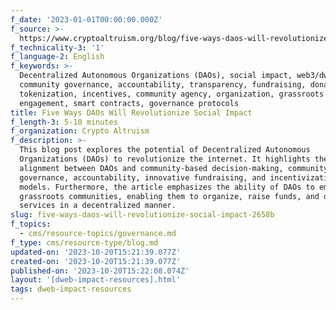 ```yaml
---
f_date: '2023-01-01T00:00:00.000Z'
f_source: >-
  https://www.cryptoaltruism.org/blog/five-ways-daos-will-revolutionize-social-impact
f_technicality-3: '1'
f_language-2: English
f_keywords: >-
  Decentralized Autonomous Organizations (DAOs), social impact, web3/dweb,
  community governance, accountability, transparency, fundraising, donations,
  tokenization, incentives, community agency, organization, grassroots
  engagement, smart contracts, governance protocols
title: Five Ways DAOs Will Revolutionize Social Impact
f_length-3: 5-10 minutes
f_organization: Crypto Altruism
f_description: >-
  This blog post explores the potential of Decentralized Autonomous
  Organizations (DAOs) to revolutionize the internet. It highlights the
  alignment between DAOs and community-based decision-making, community
  governance, accountability, innovative fundraising, and incentivization
  models. Furthermore, the article emphasizes the ability of DAOs to empower
  grassroots communities, enabling them to organize, raise funds, and deliver
  services in a decentralized manner.
slug: five-ways-daos-will-revolutionize-social-impact-2658b
f_topics:
  - cms/resource-topics/governance.md
f_type: cms/resource-type/blog.md
updated-on: '2023-10-20T15:21:39.077Z'
created-on: '2023-10-20T15:21:39.077Z'
published-on: '2023-10-20T15:22:08.074Z'
layout: '[dweb-impact-resources].html'
tags: dweb-impact-resources
---
```



